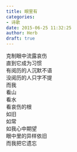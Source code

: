 ```yaml
---  
title: 眼里有  
categories:  
- 诗歌  
date: 2015-06-25 11:32:25  
author: Herb  
draft: true
---  
```

克制眼中流露哀伤  
直到它成为习惯  
有阅历的人沉默不语  
没阅历的人只字不提  
而我  
看山  
看水  
看哀伤的根  
如旧  
如常  
如我心中期望  
眼中里的异样依旧  
而我把它遗忘
